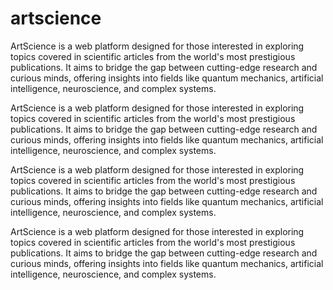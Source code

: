 # artscience
ArtScience is a web platform designed for those interested in exploring topics covered in scientific articles from the world's most prestigious publications. It aims to bridge the gap between cutting-edge research and curious minds, offering insights into fields like quantum mechanics, artificial intelligence, neuroscience, and complex systems.

ArtScience is a web platform designed for those interested in exploring topics covered in scientific articles from the world's most prestigious publications. It aims to bridge the gap between cutting-edge research and curious minds, offering insights into fields like quantum mechanics, artificial intelligence, neuroscience, and complex systems.

ArtScience is a web platform designed for those interested in exploring topics covered in scientific articles from the world's most prestigious publications. It aims to bridge the gap between cutting-edge research and curious minds, offering insights into fields like quantum mechanics, artificial intelligence, neuroscience, and complex systems.

ArtScience is a web platform designed for those interested in exploring topics covered in scientific articles from the world's most prestigious publications. It aims to bridge the gap between cutting-edge research and curious minds, offering insights into fields like quantum mechanics, artificial intelligence, neuroscience, and complex systems.

